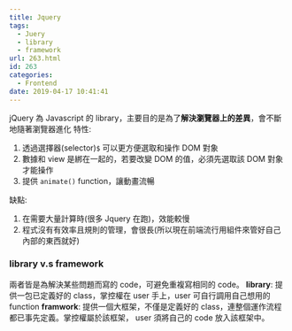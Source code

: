 ```yaml
---
title: Jquery
tags:
  - Juery
  - library
  - framework
url: 263.html
id: 263
categories:
  - Frontend
date: 2019-04-17 10:41:41
---
```


jQuery 為 Javascript 的 library，主要目的是為了**解決瀏覽器上的差異**，會不斷地隨著瀏覽器進化
特性:

1. 透過選擇器(selector)`$` 可以更方便選取和操作 DOM 對象
2. 數據和 view 是綁在一起的，若要改變 DOM 的值，必須先選取該 DOM 對象才能操作
3. 提供 `animate()` function，讓動畫流暢

缺點:

1. 在需要大量計算時(很多 Jquery 在跑)，效能較慢
2. 程式沒有有效率且規則的管理，會很長(所以現在前端流行用組件來管好自己內部的東西就好)

### library v.s framework

兩者皆是為解決某些問題而寫的 code，可避免重複寫相同的 code。
**library**: 提供一包已定義好的 class，掌控權在 user 手上，user 可自行調用自己想用的 function
**framwork**: 提供一個大框架，不僅是定義好的 class，連整個運作流程都已事先定義。掌控權屬於該框架， user 須將自己的 code 放入該框架中。
